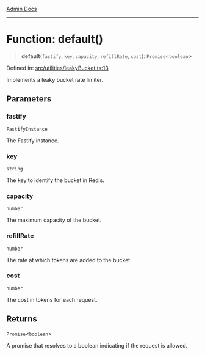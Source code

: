 [Admin Docs](/)

***

# Function: default()

> **default**(`fastify`, `key`, `capacity`, `refillRate`, `cost`): `Promise`\<`boolean`\>

Defined in: [src/utilities/leakyBucket.ts:13](https://github.com/Sourya07/talawa-api/blob/cfbd515d04ffba748b09232a33807f1845dd1878/src/utilities/leakyBucket.ts#L13)

Implements a leaky bucket rate limiter.

## Parameters

### fastify

`FastifyInstance`

The Fastify instance.

### key

`string`

The key to identify the bucket in Redis.

### capacity

`number`

The maximum capacity of the bucket.

### refillRate

`number`

The rate at which tokens are added to the bucket.

### cost

`number`

The cost in tokens for each request.

## Returns

`Promise`\<`boolean`\>

A promise that resolves to a boolean indicating if the request is allowed.
